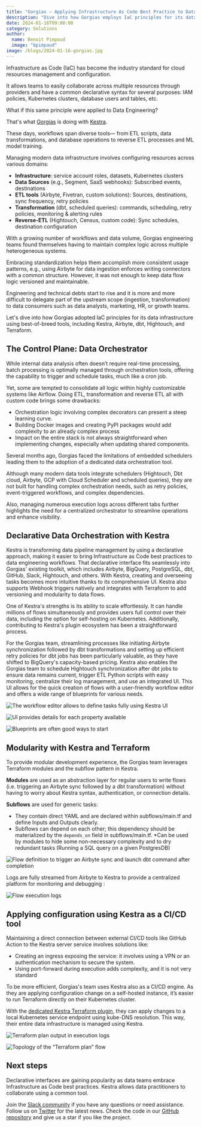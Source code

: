 ```yaml
---
title: "Gorgias — Applying Infrastructure As Code Best Practice to Data Engineering with Kestra"
description: "Dive into how Gorgias employs IaC principles for its data infrastructure using best-of-breed tools, including Kestra, Airbyte, dbt, Hightouch, and Terraform."
date: 2024-01-16T09:00:00
category: Solutions
author:
  name: Benoit Pimpaud
  image: "bpimpaud"
image: /blogs/2024-01-16-gorgias.jpg
---
```


Infrastructure as Code (IaC) has become the industry standard for cloud resources management and configuration.

It allows teams to easily collaborate across multiple resources through providers and have a common declarative syntax for several purposes: IAM policies, Kubernetes clusters, database users and tables, etc.

What if this same principle were applied to Data Engineering?

That's what [Gorgias](https://www.gorgias.com/) is doing with [Kestra](https://github.com/kestra-io/kestra).

These days, workflows span diverse tools— from ETL scripts, data transformations, and database operations to reverse ETL processes and ML model training.

Managing modern data infrastructure involves configuring resources across various domains:

- **Infrastructure**: service account roles, datasets, Kubernetes clusters
- **Data Sources** (e.g., Segment, SaaS webhooks): Subscribed events, destinations
- **ETL tools** (Airbyte, Fivetran, custom solutions): Sources, destinations, sync frequency, retry policies
- **Transformation** (dbt, scheduled queries): commands, scheduling, retry policies, monitoring & alerting rules
- **Reverse-ETL** (Hightouch, Census, custom code): Sync schedules, destination configuration

With a growing number of workflows and data volume, Gorgias engineering teams found themselves having to maintain complex logic across multiple heterogeneous systems.

Embracing standardization helps them accomplish more consistent usage patterns, e.g., using Airbyte for data ingestion enforces writing connectors with a common structure. However, it was not enough to keep data flow logic versioned and maintainable.

Engineering and technical debts start to rise and it is more and more difficult to delegate part of the upstream scope (ingestion, transformation) to data consumers such as data analysts, marketing, HR, or growth teams.

Let's dive into how Gorgias adopted IaC principles for its data infrastructure using best-of-breed tools, including Kestra, Airbyte, dbt, Hightouch, and Terraform.

## The Control Plane: Data Orchestrator

While internal data analysis often doesn’t require real-time processing, batch processing is optimally managed through orchestration tools, offering the capability to trigger and schedule tasks, much like a cron job.

Yet, some are tempted to consolidate all logic within highly customizable systems like Airflow. Doing ETL, transformation and reverse ETL all with custom code brings some drawbacks:

- Orchestration logic involving complex decorators can present a steep learning curve.
- Building Docker images and creating PyPI packages would add complexity to an already complex process
- Impact on the entire stack is not always straightforward when implementing changes, especially when updating shared components.

Several months ago, Gorgias faced the limitations of embedded schedulers leading them to the adoption of a dedicated data orchestration tool.

Although many modern data tools integrate schedulers (Hightouch, Dbt cloud, Airbyte, GCP with Cloud Scheduler and scheduled queries), they are not built for handling complex orchestration needs, such as retry policies, event-triggered workflows, and complex dependencies.

Also, managing numerous execution logs across different tabs further highlights the need for a centralized orchestrator to streamline operations and enhance visibility.

## Declarative Data Orchestration with Kestra

Kestra is transforming data pipeline management by using a declarative approach, making it easier to bring Infrastructure as Code best practices to data engineering workflows. That declarative interface fits seamlessly into Gorgias' existing toolkit, which includes Airbyte, BigQuery, PostgreSQL, dbt, GitHub, Slack, Hightouch, and others. With Kestra, creating and overseeing tasks becomes more intuitive thanks to its comprehensive UI. Kestra also supports Webhook triggers natively and integrates with Terraform to add versioning and modularity to data flows. 

One of Kestra's strengths is its ability to scale effortlessly. It can handle millions of flows simultaneously and provides users full control over their data, including the option for self-hosting on Kubernetes. Additionally, contributing to Kestra's plugin ecosystem has been a straightforward process.

For the Gorgias team, streamlining processes like initiating Airbyte synchronization followed by dbt transformations and setting up efficient retry policies for dbt jobs has been particularly valuable, as they have shifted to BigQuery's capacity-based pricing. Kestra also enables the Gorgias team to schedule Hightouch synchronization after dbt jobs to ensure data remains current, trigger ETL Python scripts with easy monitoring, centralize their log management, and use an integrated UI. This UI allows for the quick creation of flows with a user-friendly workflow editor and offers a wide range of blueprints for various needs.

![The workflow editor allows to define tasks fully using Kestra UI](/blogs/2024-01-16-gorgias/workflow_editor.png)

![UI provides details for each property available](/blogs/2024-01-16-gorgias/ui-editor.png)

![Blueprints are often good ways to start](/blogs/2024-01-16-gorgias/blueprint.png)

## Modularity with Kestra and Terraform

To provide modular development experience, the Gorgias team leverages Terraform modules and the subflow pattern in Kestra.

**Modules** are used as an abstraction layer for regular users to write flows (i.e. triggering an Airbyte sync followed by a dbt transformation) without having to worry about Kestra syntax, authentication, or connection details.

**Subflows** are used for generic tasks:
- They contain direct YAML and are declared within subflows/main.tf and define Inputs and Outputs clearly.
- Subflows can depend on each other; this dependency should be materialized by the `depends_on` field in subflows/main.tf. *Can be used by modules to hide some non-necessary complexity and to dry redundant tasks (Running a SQL query on a given PostgresDB)


![Flow definition to trigger an Airbyte sync and launch dbt command after completion](/blogs/2024-01-16-gorgias/terraform_module_def.png)

Logs are fully streamed from Airbyte to Kestra to provide a centralized platform for monitoring and debugging :

![Flow execution logs](/blogs/2024-01-16-gorgias/airbyte-dbt.png)

## Applying configuration using Kestra as a CI/CD tool

Maintaining a direct connection between external CI/CD tools like GitHub Action to the Kestra server service involves solutions like:
- Creating an ingress exposing the service: it involves using a VPN or an authentication mechanism to secure the system.
- Using port-forward during execution adds complexity, and it is not very standard

To be more efficient, Gorgias's team uses Kestra also as a CI/CD engine. As they are applying configuration change on a self-hosted instance, it’s easier to run Terraform directly on their Kubernetes cluster.

With the [dedicated Kestra Terraform plugin](https://kestra.io/plugins/plugin-terraform), they can apply changes to a local Kubernetes service endpoint using kube-DNS resolution. This way, their entire data infrastructure is managed using Kestra.


![Terraform plan output in execution logs](/blogs/2024-01-16-gorgias/terrafrom_plan_logs.png)

![Topology of the “Terraform plan” flow](/blogs/2024-01-16-gorgias/terraform_topology.png)


## Next steps

Declarative interfaces are gaining popularity as data teams embrace Infrastructure as Code best practices. Kestra allows data practitioners to collaborate using a common tool.

Join the [Slack community](https://kestra.io/slack) if you have any questions or need assistance. Follow us on [Twitter](https://twitter.com/kestra_io) for the latest news. Check the code in our [GitHub repository](https://github.com/kestra-io/kestra) and give us a star if you like the project.
